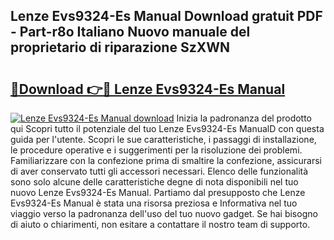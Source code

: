 ## Lenze Evs9324-Es Manual Download gratuit PDF - Part-r8o Italiano Nuovo manuale del proprietario di riparazione SzXWN

# <h2><a href="http://dfdacq.blite.top/?on=Lenze+Evs9324-Es+Manual">🔗Download 👉🔴 Lenze Evs9324-Es Manual</a></h2>

[![Lenze Evs9324-Es Manual download](https://i.imgur.com/lujVjoI.png)](http://dfdacq.blite.top/?on=Lenze+Evs9324-Es+Manual)
Inizia la padronanza del prodotto qui Scopri tutto il potenziale del tuo Lenze Evs9324-Es ManualD con questa guida per l'utente. Scopri le sue caratteristiche, i passaggi di installazione, le procedure operative e i suggerimenti per la risoluzione dei problemi. Familiarizzare con la confezione prima di smaltire la confezione, assicurarsi di aver conservato tutti gli accessori necessari. Elenco delle funzionalità sono solo alcune delle caratteristiche degne di nota disponibili nel tuo nuovo Lenze Evs9324-Es Manual. Partiamo dal presupposto che Lenze Evs9324-Es Manual è stata una risorsa preziosa e Informativa nel tuo viaggio verso la padronanza dell'uso del tuo nuovo gadget. Se hai bisogno di aiuto o chiarimenti, non esitare a contattare il nostro team di supporto.
